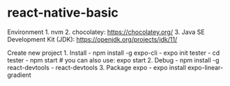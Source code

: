 # react-native-basic

Environment
	1. nvm
	2. chocolatey: https://chocolatey.org/
	3. Java SE Development Kit (JDK): https://openjdk.org/projects/jdk/11/

Create new project
	1. Install
		- npm install -g expo-cli
		- expo init tester
		- cd tester
		- npm start # you can also use: expo start
	2. Debug
		- npm install -g react-devtools 
		- react-devtools
	3. Package expo
		- expo install expo-linear-gradient